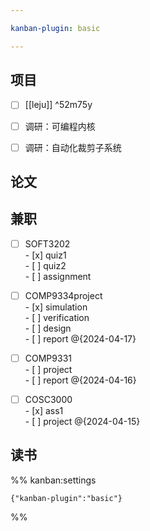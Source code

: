 ```yaml
---

kanban-plugin: basic

---
```


## 项目

- [ ] [[leju]] ^52m75y
- [ ] 调研：可编程内核
- [ ] 调研：自动化裁剪子系统


## 论文



## 兼职

- [ ] SOFT3202<br>- [x] quiz1<br>- [ ] quiz2<br>- [ ] assignment
- [ ] COMP9334project<br>- [x] simulation<br>- [ ] verification<br>- [ ] design<br>- [ ] report @{2024-04-17}
- [ ] COMP9331<br>- [ ] project<br>- [ ] report @{2024-04-16}
- [ ] COSC3000<br>- [x] ass1<br>- [ ] project @{2024-04-15}


## 读书





%% kanban:settings
```
{"kanban-plugin":"basic"}
```
%%